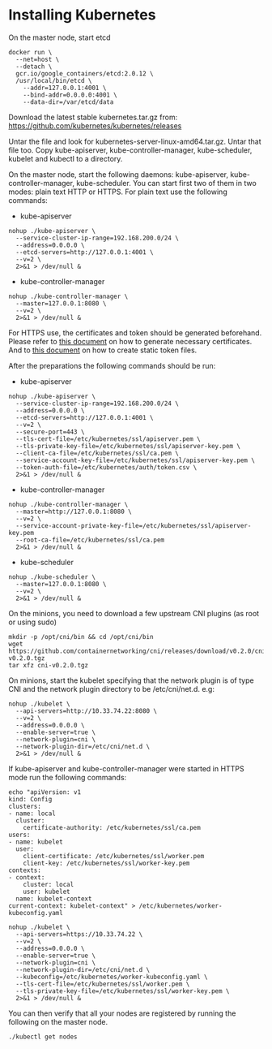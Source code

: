 Installing Kubernetes
=====================

On the master node, start etcd

```
docker run \
  --net=host \
  --detach \
  gcr.io/google_containers/etcd:2.0.12 \
  /usr/local/bin/etcd \
    --addr=127.0.0.1:4001 \
    --bind-addr=0.0.0.0:4001 \
    --data-dir=/var/etcd/data
```

Download the latest stable kubernetes.tar.gz from:
https://github.com/kubernetes/kubernetes/releases

Untar the file and look for kubernetes-server-linux-amd64.tar.gz.  Untar that
file too.  Copy kube-apiserver, kube-controller-manager, kube-scheduler,
kubelet and kubectl to a directory.

On the master node, start the following daemons: kube-apiserver,
kube-controller-manager, kube-scheduler.  You can start first two of them in
two modes: plain text HTTP or HTTPS.  For plain text use the following
commands:

* kube-apiserver
```
nohup ./kube-apiserver \
  --service-cluster-ip-range=192.168.200.0/24 \
  --address=0.0.0.0 \
  --etcd-servers=http://127.0.0.1:4001 \
  --v=2 \
  2>&1 > /dev/null &
```

* kube-controller-manager
```
nohup ./kube-controller-manager \
  --master=127.0.0.1:8080 \
  --v=2 \
  2>&1 > /dev/null &
```

For HTTPS use, the certificates and token should be generated beforehand.
Please refer to [this
document](https://coreos.com/kubernetes/docs/latest/openssl.html) on how to
generate necessary certificates.  And to [this
document](http://kubernetes.io/docs/admin/authentication/) on how to create
static token files.

After the preparations the following commands should be run:

* kube-apiserver
```
nohup ./kube-apiserver \
  --service-cluster-ip-range=192.168.200.0/24 \
  --address=0.0.0.0 \
  --etcd-servers=http://127.0.0.1:4001 \
  --v=2 \
  --secure-port=443 \
  --tls-cert-file=/etc/kubernetes/ssl/apiserver.pem \
  --tls-private-key-file=/etc/kubernetes/ssl/apiserver-key.pem \
  --client-ca-file=/etc/kubernetes/ssl/ca.pem \
  --service-account-key-file=/etc/kubernetes/ssl/apiserver-key.pem \
  --token-auth-file=/etc/kubernetes/auth/token.csv \
  2>&1 > /dev/null &
```

* kube-controller-manager
```
nohup ./kube-controller-manager \
  --master=http://127.0.0.1:8080 \
  --v=2 \
  --service-account-private-key-file=/etc/kubernetes/ssl/apiserver-key.pem
  --root-ca-file=/etc/kubernetes/ssl/ca.pem
  2>&1 > /dev/null &
```

* kube-scheduler
```
nohup ./kube-scheduler \
  --master=127.0.0.1:8080 \
  --v=2 \
  2>&1 > /dev/null &
```

On the minions, you need to download a few upstream CNI plugins (as root or
using sudo)

```
mkdir -p /opt/cni/bin && cd /opt/cni/bin
wget https://github.com/containernetworking/cni/releases/download/v0.2.0/cni-v0.2.0.tgz
tar xfz cni-v0.2.0.tgz
```

On minions, start the kubelet specifying that the network plugin is of type
CNI and the network plugin directory to be /etc/cni/net.d. e.g:

```
nohup ./kubelet \
  --api-servers=http://10.33.74.22:8080 \
  --v=2 \
  --address=0.0.0.0 \
  --enable-server=true \
  --network-plugin=cni \
  --network-plugin-dir=/etc/cni/net.d \
  2>&1 > /dev/null &
```

If kube-apiserver and kube-controller-manager were started in HTTPS mode run
the following commands:
```
echo "apiVersion: v1
kind: Config
clusters:
- name: local
  cluster:
    certificate-authority: /etc/kubernetes/ssl/ca.pem
users:
- name: kubelet
  user:
    client-certificate: /etc/kubernetes/ssl/worker.pem
    client-key: /etc/kubernetes/ssl/worker-key.pem
contexts:
- context:
    cluster: local
    user: kubelet
  name: kubelet-context
current-context: kubelet-context" > /etc/kubernetes/worker-kubeconfig.yaml

nohup ./kubelet \
  --api-servers=https://10.33.74.22 \
  --v=2 \
  --address=0.0.0.0 \
  --enable-server=true \
  --network-plugin=cni \
  --network-plugin-dir=/etc/cni/net.d \
  --kubeconfig=/etc/kubernetes/worker-kubeconfig.yaml \
  --tls-cert-file=/etc/kubernetes/ssl/worker.pem \
  --tls-private-key-file=/etc/kubernetes/ssl/worker-key.pem \
  2>&1 > /dev/null &
```

You can then verify that all your nodes are registered by running the
following on the master node.

```
./kubectl get nodes
```
